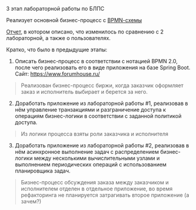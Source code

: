 3 этап лабораторной работы по БЛПС

Реализует основной бизнес-процесс с [BPMN-cхемы](./BPMN_3.svg)

[Отчет](./Сударушкин_Ярослав_Лаб3.pdf), в котором описано, что изменилось по сравнению с 2 лабораторной, а также о пользователях.

Кратко, что было в предыдущие этапы:
1. Описать бизнес-процесс в соответствии с нотацией BPMN 2.0, после чего
реализовать его в виде приложения на базе Spring Boot.
Сайт: https://www.forumhouse.ru/
> Реализован бизнес-процесс биржи, когда заказчик оформляет заказ и исполнитель выбирает и берется за него.
2. Доработать приложение из лабораторной работы #1, реализовав в нём управление
транзакциями и разграничение доступа к операциям бизнес-логики в соответствии с
заданной политикой доступа.
> Из логики процесса взяты роли заказчика и исполнителя
3. Доработать приложение из лабораторной работы #2, реализовав в нём асинхронное
выполнение задач с распределением бизнес-логики между несколькими вычислительными
узлами и выполнением периодических операций с использованием планировщика задач.
> Бизнес-процесс обсуждения заказа между заказчиком и исполнителем отделен в отдельное приложение, во время рефакторинга не планируется затрагивать второе приложение (а зачем?)
